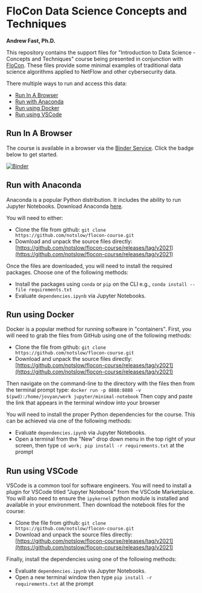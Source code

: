 # FloCon Data Science Concepts and Techniques
__Andrew Fast, Ph.D.__

This repository contains the support files for "Introduction to Data Science - Concepts and Techniques" course being presented in conjunction with [FloCon](https://flocon.org). These files provide some minimal examples of traditional data science algorithms applied to NetFlow and other cybersecurity data.

There multiple ways to run and access this data:

  - [Run In A Browser](#run-in-a-browser)
  - [Run with Anaconda](#run-with-anaconda)
  - [Run using Docker](#run-using-docker)
  - [Run using VSCode](#run-using-vscode)

## Run In A Browser

The course is available in a browser via the [Binder Service](https://mybinder.org). Click the badge below to get started.

[![Binder](https://mybinder.org/badge_logo.svg)](https://mybinder.org/v2/gh/notslow/flocon-course/master)

## Run with Anaconda

Anaconda is a popular Python distribution. It includes the ability to run Jupyter Notebooks.  Download Anaconda [here](https://www.anaconda.com). 

You will need to either:
- Clone the file from github: `git clone https://github.com/notslow/flocon-course.git` 
- Download and unpack the source files directly: [https://github.com/notslow/flocon-course/releases/tag/v2021](https://github.com/notslow/flocon-course/releases/tag/v2021)

Once the files are downloaded, you will need to install the required packages. Choose one of the following methods:
- Install the packages using `conda` or `pip` on the CLI e.g., `conda install --file requirements.txt`
- Evaluate `dependencies.ipynb` via Jupyter Notebooks. 

## Run using Docker

Docker is a popular method for running software in "containers". First, you will need to grab the files from GitHub using one of the following methods:

- Clone the file from github: `git clone https://github.com/notslow/flocon-course.git` 
- Download and unpack the source files directly: [https://github.com/notslow/flocon-course/releases/tag/v2021](https://github.com/notslow/flocon-course/releases/tag/v2021)

Then navigate on the command-line to the directory with the files then from the terminal prompt type: `docker run -p 8888:8888 -v $(pwd):/home/jovyan/work jupyter/minimal-notebook`
Then copy and paste the link that appears in the terminal window into your browser

You will need to install the proper Python dependencies for the course. This can be achieved via one of the following methods:
- Evaluate `dependencies.ipynb` via Jupyter Notebooks. 
- Open a terminal from the "New" drop down menu in the top right of your screen, then type `cd work; pip install -r requirements.txt` at the prompt

## Run using VSCode

VSCode is a common tool for software engineers. You will need to install a plugin for VSCode titled "Jupyter Notebook" from the VSCode Marketplace.  You will also  need to ensure the `ipykernel` python module is installed and available in your environment. Then download the notebook files for the course:

- Clone the file from github: `git clone https://github.com/notslow/flocon-course.git` 
- Download and unpack the source files directly: [https://github.com/notslow/flocon-course/releases/tag/v2021](https://github.com/notslow/flocon-course/releases/tag/v2021)

Finally, install the dependencies using one of the following methods:

- Evaluate `dependencies.ipynb` via Jupyter Notebooks. 
- Open a new terminal window then type `pip install -r requirements.txt` at the prompt
